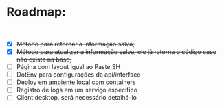 # Roadmap:

<br>

- [x] <s>Método para retornar a informação salva;</s>
- [x] <s>Método para atualizar a informação salva, ele já retorna o código caso não exista na base;</s>
- [ ] Página com layout igual ao Paste.SH
- [ ] DotEnv para configurações da api/interface
- [ ] Deploy em ambiente local com containers
- [ ] Registro de logs em um serviço específico
- [ ] Client desktop, será necessário detalhá-lo